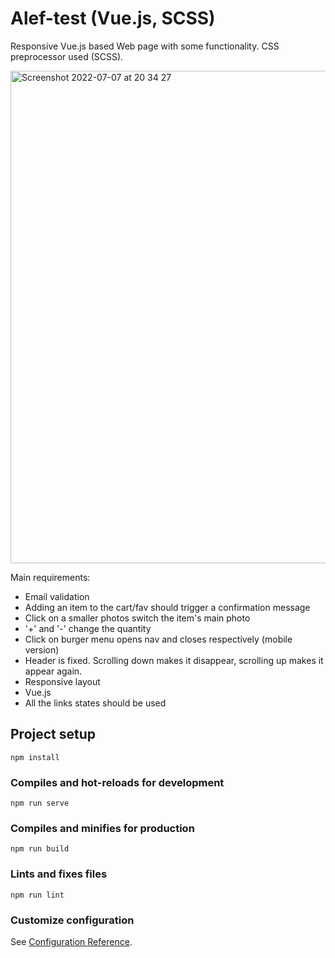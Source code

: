 # Alef-test (Vue.js, SCSS)

Responsive Vue.js based Web page with some functionality. CSS preprocessor used (SCSS).


<img width="788" alt="Screenshot 2022-07-07 at 20 34 27" src="https://user-images.githubusercontent.com/88159970/177835096-58163512-ca3d-4478-bbb4-d2f38fa4e7ad.png">

Main requirements:

- Email validation 
- Adding an item to the cart/fav should trigger a confirmation message
- Click on a smaller photos switch the item's main photo
- '+' and '-' change the quantity
- Click on burger menu opens nav and closes respectively (mobile version)
- Header is fixed. Scrolling down makes it disappear, scrolling up makes it appear again.
- Responsive layout
- Vue.js
- All the links states should be used 



## Project setup
```
npm install
```

### Compiles and hot-reloads for development
```
npm run serve
```

### Compiles and minifies for production
```
npm run build
```

### Lints and fixes files
```
npm run lint
```

### Customize configuration
See [Configuration Reference](https://cli.vuejs.org/config/).
